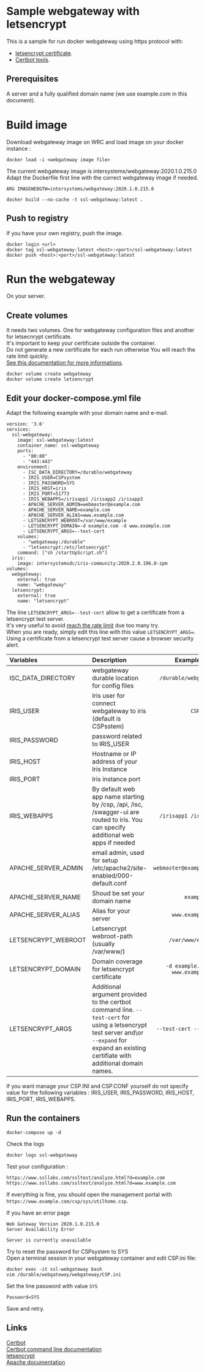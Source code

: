 # Sample webgateway with letsencrypt

This is a sample for run docker webgateway using https protocol with:  

* [letsencrypt certificate](https://letsencrypt.org/).  
* [Certbot tools](https://certbot.eff.org/).    


## Prerequisites

A server and a fully qualified domain name (we use example.com in this document).  

# Build image

Download webgateway image on WRC and load image on your docker instance : 

```
docker load -i <webgateway image file>
```

The current webgateway image is intersystems/webgateway:2020.1.0.215.0  
Adapt the Dockerfile first line with the correct webgateway image if needed. 

```
ARG IMAGEWEBGTW=intersystems/webgateway:2020.1.0.215.0
```


```
docker build --no-cache -t ssl-webgateway:latest .
```

## Push to registry

If you have your own registry, push the image.  

```
docker login <url>
docker tag ssl-webgateway:latest <host>:<port>/ssl-webgateway:latest
docker push <host>:<port>/ssl-webgateway:latest
```

# Run the webgateway

On your server.  

## Create volumes

It needs two volumes.  One for webgateway configuration files and another for letsecnrypt certificate.  
It's important to keep your certificate outside the container.  
Do not generate a new certificate for each run otherwise You will reach the rate limit quickly.  
[See this documentation for more informations](https://letsencrypt.org/docs/rate-limits/).  

```
docker volume create webgateway
docker volume create letsencrypt
```

## Edit your docker-compose.yml file

Adapt the following example with your domain name and e-mail.

```
version: '3.6'
services:
  ssl-webgateway:
    image: ssl-webgateway:latest
    container_name: ssl-webgateway
    ports: 
      - "80:80"
      - "443:443"
    environment:
      - ISC_DATA_DIRECTORY=/durable/webgateway
      - IRIS_USER=CSPsystem
      - IRIS_PASSWORD=SYS
      - IRIS_HOST=iris
      - IRIS_PORT=51773
      - IRIS_WEBAPPS=/irisapp1 /irisapp2 /irisapp3
      - APACHE_SERVER_ADMIN=webmaster@example.com
      - APACHE_SERVER_NAME=example.com
      - APACHE_SERVER_ALIAS=www.example.com
      - LETSENCRYPT_WEBROOT=/var/www/example
      - LETSENCRYPT_DOMAIN=-d example.com -d www.example.com
      - LETSENCRYPT_ARGS=--test-cert
    volumes:
      - "webgateway:/durable"
      - "letsencrypt:/etc/letsencrypt"
    command: ["sh /startUpScript.sh"]
  iris:
    image: intersystemsdc/iris-community:2020.2.0.196.0-zpm
volumes:
  webgateway:
    external: true
    name: "webgateway"
  letsencrypt:
    external: true
    name: "letsencrypt"
```

The line  `LETSENCRYPT_ARGS=--test-cert` allow to get a certificate from a letsencrypt test server.  
It's very useful to avoid [reach the rate limit](https://letsencrypt.org/docs/rate-limits/) due too many try.  
When you are ready, simply edit this line with this value `LETSENCRYPT_ARGS=`.  
Using a certificate from a letsencrypt test server cause a browser security alert.  


| Variables | Description | Example Value | 
|:--|:--|--:|
| ISC_DATA_DIRECTORY | webgateway durable location for config files | ``/durable/webgateway`` |
| IRIS_USER | Iris user for connect webgateway to iris (default is CSPsstem) | ``CSPsystem`` |
| IRIS_PASSWORD | password related to IRIS_USER | ``SYS`` |
| IRIS_HOST | Hostname or IP address of your Iris Instance | ``iris`` |
| IRIS_PORT | Iris instance port | ``51773`` |
| IRIS_WEBAPPS | By default web app name starting by /csp, /api, /isc, /swagger-ui are routed to iris. You can specify additional web apps if needed | ``/irisapp1 /irisapp2`` |
| APACHE_SERVER_ADMIN | email admin, used for setup /etc/apache2/site-enabled/000-default.conf | ``webmaster@example.com`` |
| APACHE_SERVER_NAME | Shoud be set your domain name | ``example.com`` |
| APACHE_SERVER_ALIAS | Alias for your server | ``www.example.com`` |
| LETSENCRYPT_WEBROOT | Letsencrypt webroot-path (usually /var/www/<domain name>) | ``/var/www/example`` |
| LETSENCRYPT_DOMAIN | Domain coverage for letsencrypt certificate | ``-d example.com -d www.example.com`` |
| LETSENCRYPT_ARGS | Additional argument provided to the certbot command line.  ``--test-cert`` for using a letsencrypt test server and\or ``--expand`` for expand an existing certifiate with additional domain names.   | ``--test-cert --expand`` |

If you want manage your CSP.INI and CSP.CONF yourself do not specify value for the following variables : IRIS_USER, IRIS_PASSWORD, IRIS_HOST, IRIS_PORT, IRIS_WEBAPPS.  

## Run the containers

```
docker-compose up -d
```

Check the logs  

```
docker logs ssl-webgateway
```

Test your configuration : 
```
https://www.ssllabs.com/ssltest/analyze.html?d=example.com
https://www.ssllabs.com/ssltest/analyze.html?d=www.example.com
```

If everything is fine, you should open the management portal with `https://www.example.com/csp/sys/utilhome.csp`.


If you have an error page
```
Web Gateway Version 2020.1.0.215.0
Server Availability Error

Server is currently unavailable 
```

Try to reset the password for CSPsystem to SYS  
Open a terminal session in your webgateway container and edit CSP.ini file:  

```
docker exec -it ssl-webgateway bash
vim /durable/webgateway/webgateway/CSP.ini
```

Set the line password with value `SYS`  
```
Password=SYS
```
Save and retry.  

## Links

[Certbot](https://certbot.eff.org/)  
[Certbot command line documentation](https://certbot.eff.org/docs/using.html#apache)  
[letsencrypt](https://letsencrypt.org/)  
[Apache documentation](https://httpd.apache.org/docs/current/)
